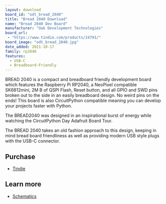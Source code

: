 ```yaml
---
layout: download
board_id: "odt_bread_2040"
title: "Bread 2040 Download"
name: "Bread 2040 Dev Board"
manufacturer: "Oak Development Technologies"
board_url:
 - "https://www.tindie.com/products/24791/"
board_image: "odt_bread_2040.jpg"
date_added: 2021-10-17
family: rp2040
features:
  - USB-C
  - Breadboard-Friendly
---
```


BREAD 2040 is a compact and breadboard friendly development board which features the Raspberry Pi RP2040, a NeoPixel compatible SK6812mini, 2M B of QSPI Flash, Reset button, and all GPIO and SWD pins broken out to the side in an easily breadboard design. No weird pins on the ends! This board is also CircuitPython compatible meaning you can develop your projects faster with Python.

The BREAD2040 was designed in an inspirational burst of energy while watching the CircuitPython Day Adafruit Board Tour.

The BREAD 2040 takes an old fashion approach to this design, keeping in mind bread board friendliness as well as providing modern USB style plugs with the USB-C connector.

## Purchase

* [Tindie](https://www.tindie.com/products/24791/)

## Learn more

* [Schematics](https://github.com/skerr92/odt-dev-boards/tree/master/boards/BREAD%202040)
